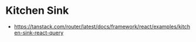 # Kitchen Sink

- https://tanstack.com/router/latest/docs/framework/react/examples/kitchen-sink-react-query
